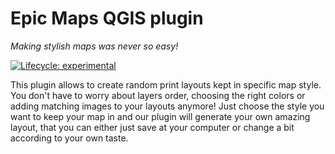 # Epic Maps QGIS plugin
_Making stylish maps was never so easy!_
<!-- badges: start -->
[![Lifecycle:
experimental](https://img.shields.io/badge/lifecycle-experimental-orange.svg)](https://www.tidyverse.org/lifecycle)
<!-- badges: end -->

This plugin allows to create random print layouts kept in specific map style. You don't have to worry about layers order, choosing the right colors or adding matching images to your layouts anymore! Just choose the style you want to keep your map in and our plugin will generate your own amazing layout, that you can either just save at your computer or change a bit according to your own taste. 
